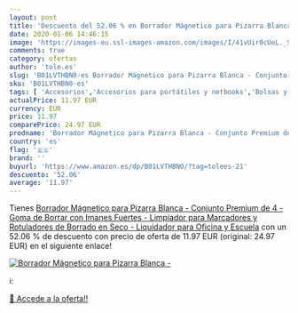 ```yaml
---
layout: post
title: 'Descuento del 52.06 % en Borrador Mágnetico para Pizarra Blanca -'
date: 2020-01-06 14:46:15
image: 'https://images-eu.ssl-images-amazon.com/images/I/41vUir0cUeL._SL400_.jpg'
comments: true
category: ofertas
author: 'tole.es'
slug: 'B01LVTHBN0-es Borrador Mágnetico para Pizarra Blanca - Conjunto Premium...'
sku: 'B01LVTHBN0-es'
tags: [ 'Accesorios','Accesorios para portátiles y netbooks','Bolsas y fundas para portátiles y netbooks','Bolígrafos, lápices y útiles de escritura','Equipaje','Informática','Mochilas','Mochilas para portátiles y netbooks','Mochilas tipo casual','Oficina y papelería','Rotuladores permanentes','Rotuladores y subrayadores','borrar','de','goma','rotuladores', ]
actualPrice: 11.97 EUR
currency: EUR
price: 11.97
comparePrice: 24.97 EUR
prodname: 'Borrador Mágnetico para Pizarra Blanca - Conjunto Premium de 4 - Goma de Borrar con Imanes Fuertes - Limpiador para Marcadores y Rotuladores de Borrado en Seco - Liquidador para Oficina y Escuela'
country: 'es'
flag: '🇪🇸'
brand: ''
buyurl: 'https://www.amazon.es/dp/B01LVTHBN0/?tag=tolees-21'
descuento: '52.06'
average: '11.97'
---
```


Tienes [Borrador Mágnetico para Pizarra Blanca - Conjunto Premium de 4 - Goma de Borrar con Imanes Fuertes - Limpiador para Marcadores y Rotuladores de Borrado en Seco - Liquidador para Oficina y Escuela](https://www.amazon.es/dp/B01LVTHBN0/?tag=tolees-21) con un 52.06 % de descuento con precio de oferta de 11.97 EUR (original: 24.97 EUR) en el siguiente enlace!

[![Borrador Mágnetico para Pizarra Blanca -](https://images-eu.ssl-images-amazon.com/images/I/41vUir0cUeL._SL400_.jpg)](https://www.amazon.es/dp/B01LVTHBN0/?tag=tolees-21)

ℹ️:


[🛒 Accede a la oferta!!](https://www.amazon.es/dp/B01LVTHBN0/?tag=tolees-21)
